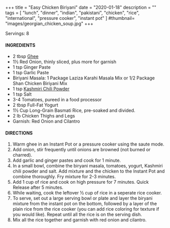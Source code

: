 +++
title = "Easy Chicken Biriyani"
date = "2020-01-18"
description = ""
tags = [
    "lunch",
    "dinner",
    "indian",
    "pakistani",
    "chicken",
    "rice",
    "international",
    "pressure cooker",
    "instant pot"
]
#thumbnail= "images/georgian_chicken_soup.jpg"
+++

Servings: 8 <!--more-->

#### INGREDIENTS 

* 2 tbsp [Ghee](https://amzn.to/2ZkJkrW) 
* 1½ Red Onion, thinly sliced, plus more for garnish 
* 1 tsp Ginger Paste 
* 1 tsp Garlic Paste 
* Biriyani Masala: 1 Package Laziza Karahi Masala Mix or 1/2 Package Shan Chicken Biriyani Mix 
* 1 tsp [Kashmiri Chili Powder](https://amzn.to/3jP2lMC) 
* 1 tsp Salt 
* 3-4 Tomatoes, pureed in a food processor
* 2 tbsp Full-Fat Yogurt 
* 1½ Cup Long-Grain Basmati Rice, pre-soaked and divided. 
* 2 lb Chicken Thighs and Legs 
* Garnish: Red Onion and Cilantro

#### DIRECTIONS 

1. Warm ghee in an Instant Pot or a pressure cooker using the saute mode. 
2. Add onion, stir frequently until onions are browned (not burned or charred). 
3. Add garlic and ginger pastes and cook for 1 minute.
4. In a small bowl, combine the biryani masala, tomatoes, yogurt, Kashmiri chili powder and salt. Add mixture and the chicken to the Instant Pot and combine thoroughly. Fry mixture for 2-3 minutes.
5. Add 1 cup of rice and cook on high pressure for 7 minutes. Quick Release after 5 minutes. 
6. While waiting, cook the leftover ½ cup of rice in a seperate rice cooker. 
7. To serve, set out a large serving bowl or plate and layer the biryani mixture from the instant pot on the bottom, followed by a layer of the plain rice from the rice cooker (you can add rice coloring for texture if you would like). Repeat until all the rice is on the serving dish.  
8. Mix all the rice together and garnish with red onion and cilantro. 
